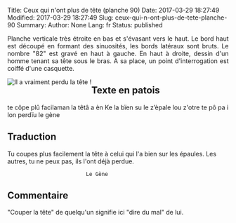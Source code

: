 Title: Ceux qui n'ont plus de tête (planche 90)
Date: 2017-03-29 18:27:49
Modified: 2017-03-29 18:27:49
Slug: ceux-qui-n-ont-plus-de-tete-planche-90
Summary: 
Author: None
Lang: fr
Status: published

<p style="text-align:justify;">Planche verticale très étroite en bas et s'évasant vers le haut. Le bord haut est découpé en formant des sinuosités, les bords latéraux sont bruts. Le nombre "82" est gravé en haut à gauche. En haut à droite, dessin d'un homme tenant sa tête sous le bras.  A sa place, un point d'interrogation est coiffé d'une casquette.</p><img style="float: right;" alt="" src="{static}/images/planche_90.png">

<img style="float: left;" alt="Il a vraiment perdu la tête !" src="{static}/images/planche_90_dessin.png">

## Texte en patois

te côpe plû facilaman la têtâ a èn Ke la bïen su le z’èpale lou z'otre te pô pa i lon perdïu               le  gène



## Traduction

Tu coupes plus facilement la tête à celui qui l'a bien sur les épaules. Les autres, tu ne peux pas, ils l'ont déjà perdue.    

                        	 Le Gène



## Commentaire

"Couper la tête" de quelqu'un signifie ici "dire du mal" de lui.




